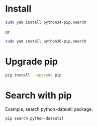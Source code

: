 <!-- TITLE: Pip -->
<!-- SUBTITLE: A quick summary of Pip -->

# Install


```sh
sudo yum install python34-pip.noarch
```

or

```sh
sudo yum install python36-pip.noarch

```

# Upgrade pip


```sh
pip install --upgrade pip
```

# Search with pip
Example, search python-dateutil package.

```sh
pip search python-dateutil
```
